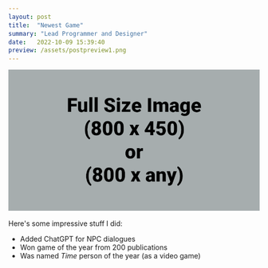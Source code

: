 ```yaml
---
layout: post
title:  "Newest Game"
summary: "Lead Programmer and Designer"
date:   2022-10-09 15:39:40
preview: /assets/postpreview1.png
---
```


![Picture 1](/assets/fullsize.png)

Here's some impressive stuff I did:

* Added ChatGPT for NPC dialogues
* Won game of the year from 200 publications
* Was named *Time* person of the year (as a video game)
